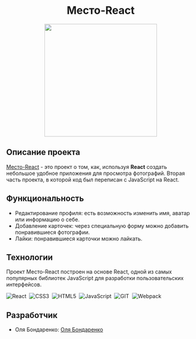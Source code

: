 <h1 align='center'>Место-React</h1>

<p align='center'>
 <img src="https://i.giphy.com/media/NU9hqIw9vN0fm/giphy.webp" width="300" height="auto"/>
<p/>

## Описание проекта

<a href="https://bonnhelga86.github.io/mesto-react/" target="_blank">Место-React</a> - это проект о том, как, используя __React__ создать небольшое удобное приложения для просмотра фотографий. Вторая часть проекта, в которой код был переписан с JavaScript на React.

## Функциональность

- Редактирование профиля: есть возможность изменить имя, аватар или информацию о себе.
- Добавление карточек: через специальную форму можно добавить понравившиеся фотографии.
- Лайки: понравившиеся карточки можно лайкать.

## Технологии

Проект Место-React построен на основе React, одной из самых популярных библиотек JavaScript для разработки пользовательских интерфейсов.

<div>
  <img src="https://img.shields.io/badge/React-%23fcc630?logo=react&logoColor=%23fff"
  title="React" alt="React"/>&nbsp;
  <img src="https://img.shields.io/badge/CSS3-%23df2367?logo=css3&logoColor=%23fff"
  title="CSS3" alt="CSS3"/>&nbsp;
  <img src="https://img.shields.io/badge/HTML5-%23532ba3?logo=html5&logoColor=%23fff"
  title="HTML5" alt="HTML5"/>&nbsp;
  <img src="https://img.shields.io/badge/JavaScript-%230e8278?logo=javascript&logoColor=%23fff"
  title="JavaScript" alt="JavaScript"/>&nbsp;
  <img src="https://img.shields.io/badge/GIT-%23c9d93b?logo=git&logoColor=%23fff"
  title="GIT" alt="GIT"/>&nbsp;
  <img src="https://img.shields.io/badge/Webpack-%23318835?logo=webpack&logoColor=%23fff"
  title="Webpack" alt="Webpack"/>
</div>

## Разработчик

- Оля Бондаренко: [Оля Бондаренко](https://github.com/bonnhelga86)
